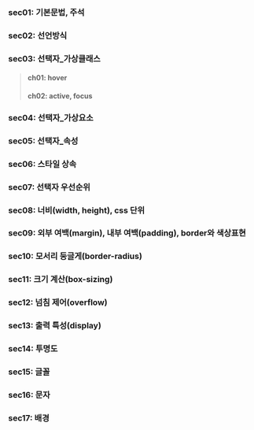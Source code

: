 ### sec01: 기본문법, 주석
### sec02: 선언방식
### sec03: 선택자_가상클래스
>#### ch01: hover 
>#### ch02: active, focus 
### sec04: 선택자_가상요소
### sec05: 선택자_속성
### sec06: 스타일 상속 
### sec07: 선택자 우선순위 
### sec08: 너비(width, height), css 단위
### sec09: 외부 여백(margin), 내부 여백(padding), border와 색상표현
### sec10: 모서리 둥글게(border-radius)
### sec11: 크기 계산(box-sizing)
### sec12: 넘침 제어(overflow)
### sec13: 출력 특성(display)
### sec14: 투명도
### sec15: 글꼴
### sec16: 문자
### sec17: 배경